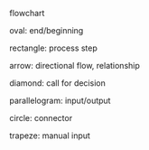 flowchart

oval: end/beginning

rectangle: process step

arrow: directional flow, relationship

diamond: call for decision

parallelogram: input/output

circle: connector

trapeze: manual input
